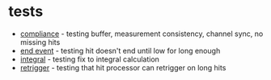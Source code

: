 # tests

* [compliance](compliance) - testing buffer, measurement consistency, channel sync, no missing hits
* [end event](end-event) - testing hit doesn't end until low for long enough
* [integral](integral) - testing fix to integral calculation
* [retrigger](retrigger) - testing that hit processor can retrigger on long hits

